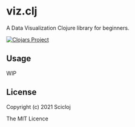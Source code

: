 # viz.clj

A Data Visualization Clojure library for beginners.

[![Clojars Project](https://img.shields.io/clojars/v/org.scicloj/viz.clj.svg)](https://clojars.org/org.scicloj/viz.clj)


## Usage

WIP

## License

Copyright (c) 2021 Scicloj

The MIT Licence
